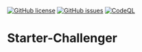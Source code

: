 [![GitHub license](https://img.shields.io/github/license/Enthusiastic-Developer/Starter-Challenger)](https://github.com/Enthusiastic-Developer/Starter-Challenger/blob/development/LICENSE)
[![GitHub issues](https://img.shields.io/github/issues/Enthusiastic-Developer/Starter-Challenger)](https://github.com/Enthusiastic-Developer/Starter-Challenger/issues)
[![CodeQL](https://github.com/Enthusiastic-Developer/Starter-Challenger/actions/workflows/codeql-analysis.yml/badge.svg)](https://github.com/Enthusiastic-Developer/Starter-Challenger/actions/workflows/codeql-analysis.yml)
# Starter-Challenger
